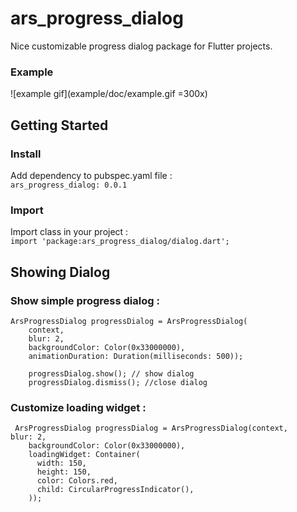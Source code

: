 # ars_progress_dialog  
  Nice customizable progress dialog package for Flutter projects.

### Example
![example gif](example/doc/example.gif =300x)

## Getting Started    
 ### Install  
Add dependency to pubspec.yaml file :  
`ars_progress_dialog: 0.0.1`  
  
### Import  
Import class in your project :  
`import 'package:ars_progress_dialog/dialog.dart';`  
  
## Showing Dialog  
### Show simple progress dialog :  

```  
ArsProgressDialog progressDialog = ArsProgressDialog(
	context,
	blur: 2,
	backgroundColor: Color(0x33000000),
	animationDuration: Duration(milliseconds: 500));
	
	progressDialog.show(); // show dialog
	progressDialog.dismiss(); //close dialog
``` 
  
### Customize loading widget :  
  
```  
 ArsProgressDialog progressDialog = ArsProgressDialog(context,    blur: 2,    
    backgroundColor: Color(0x33000000),    
    loadingWidget: Container(    
      width: 150,    
      height: 150,    
      color: Colors.red,    
      child: CircularProgressIndicator(),    
    ));  
```